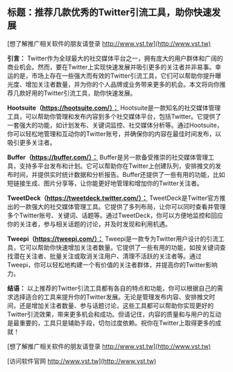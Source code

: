 ## **标题：推荐几款优秀的Twitter引流工具，助你快速发展**

[想了解推广相关软件的朋友请登录 http://www.vst.tw](http://www.vst.tw)

**引言：**
Twitter作为全球最大的社交媒体平台之一，拥有庞大的用户群体和广阔的商业机会。然而，要在Twitter上实现快速发展并吸引更多的关注者并非易事。幸运的是，市场上存在一些强大而有效的Twitter引流工具，它们可以帮助你提升曝光度、增加关注者数量，并为你的个人品牌或业务带来更多的机会。本文将向你推荐几款好用的Twitter引流工具，助你快速发展。

**Hootsuite（https://hootsuite.com/）：**
Hootsuite是一款知名的社交媒体管理工具，可以帮助你管理和发布内容到多个社交媒体平台，包括Twitter。它提供了一套强大的功能，如计划发布、关键词监控、社交媒体分析等。通过Hootsuite，你可以轻松地管理和互动你的Twitter账号，并确保你的内容在最佳时间发布，以吸引更多关注者。

**Buffer（https://buffer.com/）：**
Buffer是另一款备受推崇的社交媒体管理工具，支持多平台发布和计划。它可以帮助你在Twitter上创建队列，安排推文的发布时间，并提供实时统计数据和分析报告。Buffer还提供了一些有用的功能，比如短链接生成、图片分享等，让你能更好地管理和增加你的Twitter关注者。

**TweetDeck（https://tweetdeck.twitter.com/）：**
TweetDeck是Twitter官方推出的一款强大的社交媒体管理工具。它提供了多列布局，让你可以同时查看并管理多个Twitter账号、关键词、话题等。通过TweetDeck，你可以方便地监控和回应你的关注者，参与相关话题的讨论，并及时发现和利用机遇。

**Tweepi（https://tweepi.com/）：**
Tweepi是一款专为Twitter用户设计的引流工具，它可以帮助你快速增加关注者数量。它提供了一些有用的功能，如按关键词查找潜在关注者、批量关注或取消关注用户、清理不活跃的关注者等。通过Tweepi，你可以轻松地构建一个有价值的关注者群体，并提高你的Twitter影响力。

**结语：**
以上推荐的Twitter引流工具都有各自的特点和功能，你可以根据自己的需求选择适合的工具来提升你的Twitter发展。无论是管理发布内容、安排推文时间，还是增加关注者数量、参与话题讨论，这些工具都可以帮助你实现更好的Twitter引流效果，带来更多机会和成功。但请记住，内容的质量和与用户的互动是最重要的，工具只是辅助手段，切勿过度依赖。祝你在Twitter上取得更多的成就！

[想了解推广相关软件的朋友请登录 http://www.vst.tw](http://www.vst.tw)


[访问软件官网 http://www.vst.tw](http://www.vst.tw)
